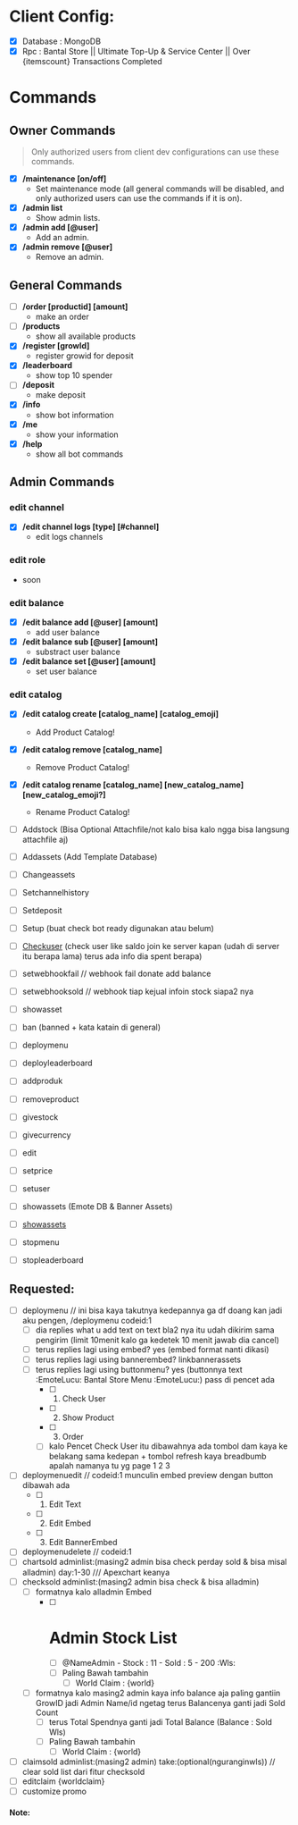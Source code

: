 # Client Config:
- [x] Database : MongoDB
- [x] Rpc : Bantal Store || Ultimate Top-Up & Service Center || Over {itemscount} Transactions Completed

# Commands

## Owner Commands
> Only authorized users from client dev configurations can use these commands.
- [x] **/maintenance [on/off]**
  - Set maintenance mode (all general commands will be disabled, and only authorized users can use the commands if it is on). 
- [x] **/admin list**
  - Show admin lists.
- [x] **/admin add [@user]** 
  - Add an admin.
- [x] **/admin remove [@user]** 
  - Remove an admin.

## General Commands
- [ ] **/order [productid] [amount]**
  - make an order
- [ ] **/products**
  - show all available products
- [x] **/register [growId]**
  - register growid for deposit
- [x] **/leaderboard**
  - show top 10 spender
- [ ] **/deposit**
  - make deposit
- [x] **/info**
  - show bot information
- [x] **/me**
  - show your information
- [x] **/help**
  - show all bot commands

## Admin Commands
### edit channel
- [x] **/edit channel logs [type] [#channel]**
  - edit logs channels
### edit role
- soon
### edit balance
- [x] **/edit balance add [@user] [amount]**
  - add user balance
- [x] **/edit balance sub [@user] [amount]**
  - substract user balance
- [x] **/edit balance set [@user] [amount]**
  - set user balance
### edit catalog
- [x] **/edit catalog create [catalog_name] [catalog_emoji]**
  - Add Product Catalog!
- [x] **/edit catalog remove [catalog_name]**
  - Remove Product Catalog!
- [x] **/edit catalog rename [catalog_name] [new_catalog_name] [new_catalog_emoji?]**
  - Rename Product Catalog!



- [ ] Addstock (Bisa Optional Attachfile/not kalo bisa kalo ngga bisa langsung attachfile aj)
- [ ] Addassets (Add Template Database)
- [ ] Changeassets
- [ ] Setchannelhistory
- [ ] Setdeposit
- [ ] Setup (buat check bot ready digunakan atau belum)
- [ ] [Checkuser](https://discord.com/channels/1036152375091671140/1268954498542600388/1268954790927405149) (check user like saldo join ke server kapan (udah di server itu berapa lama) terus ada info dia spent berapa)
- [ ] setwebhookfail // webhook fail donate add balance
- [ ] setwebhooksold // webhook tiap kejual infoin stock siapa2 nya
- [ ] showasset
- [ ] ban (banned + kata katain di general)
- [ ] deploymenu
- [ ] deployleaderboard
- [ ] addproduk
- [ ] removeproduct
- [ ] givestock
- [ ] givecurrency
- [ ] edit
- [ ] setprice
- [ ] setuser
- [ ] showassets (Emote DB & Banner Assets)
- [ ] [showassets](https://discord.com/channels/1036152375091671140/1268954498542600388/1268959033239539763)
- [ ] stopmenu
- [ ] stopleaderboard

## Requested:
- [ ] deploymenu // ini bisa kaya takutnya kedepannya ga df doang kan jadi aku pengen, /deploymenu codeid:1
  - [ ] dia replies what u add text on text bla2 nya itu udah dikirim sama pengirim (limit 10menit kalo ga kedetek 10 menit jawab dia cancel)
  - [ ] terus replies lagi using embed? yes (embed format nanti dikasi)
  - [ ] terus replies lagi using bannerembed? linkbannerassets
  - [ ] terus replies lagi using buttonmenu? yes (buttonnya text :EmoteLucu: Bantal Store Menu :EmoteLucu:) pass di pencet ada
    - [ ] 1. Check User
    - [ ] 2. Show Product
    - [ ] 3. Order
    - [ ] kalo Pencet Check User itu dibawahnya ada tombol dam kaya ke belakang sama kedepan + tombol refresh kaya breadbumb apalah namanya tu yg page 1 2 3
- [ ] deploymenuedit // codeid:1 munculin embed preview dengan button dibawah ada
  - [ ] 1. Edit Text
  - [ ] 2. Edit Embed
  - [ ] 3. Edit BannerEmbed
- [ ] deploymenudelete // codeid:1
- [ ] chartsold adminlist:(masing2 admin bisa check perday sold & bisa misal alladmin) day:1-30  /// Apexchart keanya
- [ ] checksold adminlist:(masing2 admin bisa check  & bisa alladmin)
  - [ ] formatnya kalo alladmin Embed
    - [ ] # Admin Stock List
      - [ ] @NameAdmin - Stock : 11 - Sold : 5 - 200 :Wls:
      - [ ] Paling Bawah tambahin
        - [ ] World Claim : {world}
  - [ ] formatnya kalo masing2 admin kaya info balance aja paling gantiin GrowID jadi Admin Name/id ngetag terus Balancenya ganti jadi Sold Count
    - [ ] terus Total Spendnya ganti jadi Total Balance (Balance : Sold Wls)
    - [ ] Paling Bawah tambahin
      - [ ] World Claim : {world}
- [ ] claimsold adminlist:(masing2 admin) take:(optional(nguranginwls)) // clear sold list dari fitur checksold
- [ ] editclaim {worldclaim}
- [ ] customize promo

#### Note:
